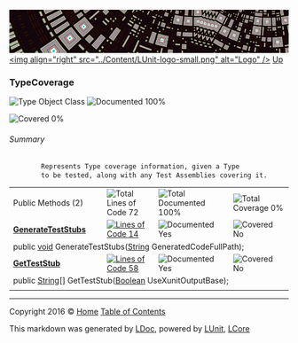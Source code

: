 ![](../Content/LUnit-banner-small.png "")
[&lt;img align=&quot;right&quot; src=&quot;../Content/LUnit-logo-small.png&quot; alt=&quot;Logo&quot; /&gt;](../../README.md)
[Up](../LUnit.md)

### TypeCoverage

![Type Object Class](http://b.repl.ca/v1/Type-Object%20Class-blue.png "") ![Documented 100%](http://b.repl.ca/v1/Documented-100%25-brightgreen.png "")

![Covered 0%](http://b.repl.ca/v1/Covered-0%25-red.png "")


###### Summary

            Represents Type coverage information, given a Type
            to be tested, along with any Test Assemblies covering it.
            

<table>
<tr><td>Public Methods (2)</td>
<td></td>
<td><img src="http://b.repl.ca/v1/Total%20Lines%20of%20Code-72-blue.png" alt="Total Lines of Code 72" /></td>
<td><img src="http://b.repl.ca/v1/Total%20Documented-100%25-brightgreen.png" alt="Total Documented 100%" /></td>
<td><img src="http://b.repl.ca/v1/Total%20Coverage-0%25-red.png" alt="Total Coverage 0%" /></td></tr>
<tr><td><strong><a href="TypeCoverage_GenerateTestStubs.md" alt="">GenerateTestStubs</a></strong></td>
<td>   </td>
<td><a href="../Coverage/TypeCoverage.cs#L66" alt=""><img src="http://b.repl.ca/v1/Lines%20of%20Code-14-blue.png" alt="Lines of Code 14" /></a></td>
<td><img src="http://b.repl.ca/v1/Documented-Yes-brightgreen.png" alt="Documented Yes" /></td>
<td><img src="http://b.repl.ca/v1/Covered-No-red.png" alt="Covered No" /></td></tr>
<tr><td colspan="5">public <a href="https://msdn.microsoft.com/en-us/library/system.void.aspx" alt="">void</a> GenerateTestStubs(<a href="https://msdn.microsoft.com/en-us/library/system.string.aspx" alt="">String</a> GeneratedCodeFullPath);</td>
</tr>
<tr><td><strong><a href="TypeCoverage_GetTestStub.md" alt="">GetTestStub</a></strong></td>
<td>   </td>
<td><a href="../Coverage/TypeCoverage.cs#L93" alt=""><img src="http://b.repl.ca/v1/Lines%20of%20Code-58-blue.png" alt="Lines of Code 58" /></a></td>
<td><img src="http://b.repl.ca/v1/Documented-Yes-brightgreen.png" alt="Documented Yes" /></td>
<td><img src="http://b.repl.ca/v1/Covered-No-red.png" alt="Covered No" /></td></tr>
<tr><td colspan="5">public <a href="https://msdn.microsoft.com/en-us/library/system.string.aspx" alt="">String</a>[] GetTestStub(<a href="https://msdn.microsoft.com/en-us/library/system.boolean.aspx" alt="">Boolean</a> UseXunitOutputBase);</td>
</tr>
<tr><td width="850px" colspan="361"></td></tr>
</table>




---

Copyright 2016 &copy; [Home](../../README.md) [Table of Contents](../../TableOfContents.md)

This markdown was generated by [LDoc](https://github.com/CodeSingularity/LDoc), powered by [LUnit](https://github.com/CodeSingularity/LUnit), [LCore](https://github.com/CodeSingularity/LCore)
